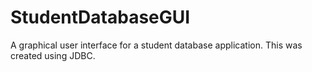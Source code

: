 # StudentDatabaseGUI
A graphical user interface for a student database application. This was created using JDBC.
